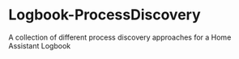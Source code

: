 # Logbook-ProcessDiscovery
A collection of different process discovery approaches for a Home Assistant Logbook
